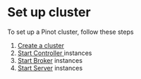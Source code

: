 # Set up cluster

To set up a Pinot cluster, follow these steps

1. [Create a cluster](../../basics/components/cluster/#setup-a-pinot-cluster)
2. [Start Controller ](../../basics/components/cluster/controller.md#starting-a-controller)instances
3. [Start Broker](../../basics/components/cluster/broker.md#starting-a-broker) instances
4. [Start Server](../../basics/components/cluster/server.md#starting-a-server) instances
